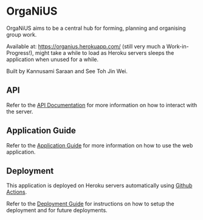 # OrgaNiUS

OrgaNiUS aims to be a central hub for forming, planning and organising group work.

Available at: https://organius.herokuapp.com/ (still very much a Work-in-Progress!), might take a while to load as Heroku servers sleeps the application when unused for a while.

Built by Kannusami Saraan and See Toh Jin Wei.

## API

Refer to the [API Documentation](api.md) for more information on how to interact with the server.

## Application Guide

Refer to the [Application Guide](client/docs.md) for more information on how to use the web application.

## Deployment

This application is deployed on Heroku servers automatically using [Github Actions](.github/workflows/main.yml).

Refer to the [Deployment Guide](deploy.md) for instructions on how to setup the deployment and for future deployments.

